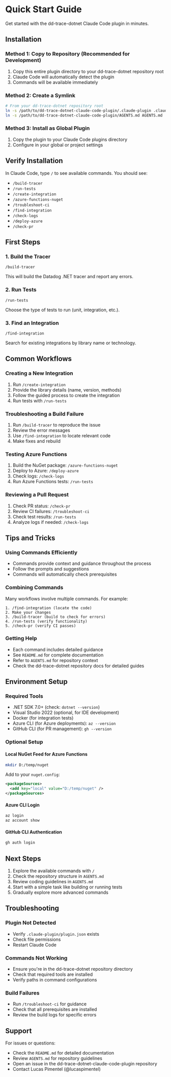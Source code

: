 # Quick Start Guide

Get started with the dd-trace-dotnet Claude Code plugin in minutes.

## Installation

### Method 1: Copy to Repository (Recommended for Development)

1. Copy this entire plugin directory to your dd-trace-dotnet repository root
2. Claude Code will automatically detect the plugin
3. Commands will be available immediately

### Method 2: Create a Symlink

```bash
# From your dd-trace-dotnet repository root
ln -s /path/to/dd-trace-dotnet-claude-code-plugin/.claude-plugin .claude-plugin
ln -s /path/to/dd-trace-dotnet-claude-code-plugin/AGENTS.md AGENTS.md
```

### Method 3: Install as Global Plugin

1. Copy the plugin to your Claude Code plugins directory
2. Configure in your global or project settings

## Verify Installation

In Claude Code, type `/` to see available commands. You should see:
- `/build-tracer`
- `/run-tests`
- `/create-integration`
- `/azure-functions-nuget`
- `/troubleshoot-ci`
- `/find-integration`
- `/check-logs`
- `/deploy-azure`
- `/check-pr`

## First Steps

### 1. Build the Tracer

```
/build-tracer
```

This will build the Datadog .NET tracer and report any errors.

### 2. Run Tests

```
/run-tests
```

Choose the type of tests to run (unit, integration, etc.).

### 3. Find an Integration

```
/find-integration
```

Search for existing integrations by library name or technology.

## Common Workflows

### Creating a New Integration

1. Run `/create-integration`
2. Provide the library details (name, version, methods)
3. Follow the guided process to create the integration
4. Run tests with `/run-tests`

### Troubleshooting a Build Failure

1. Run `/build-tracer` to reproduce the issue
2. Review the error messages
3. Use `/find-integration` to locate relevant code
4. Make fixes and rebuild

### Testing Azure Functions

1. Build the NuGet package: `/azure-functions-nuget`
2. Deploy to Azure: `/deploy-azure`
3. Check logs: `/check-logs`
4. Run Azure Functions tests: `/run-tests`

### Reviewing a Pull Request

1. Check PR status: `/check-pr`
2. Review CI failures: `/troubleshoot-ci`
3. Check test results: `/run-tests`
4. Analyze logs if needed: `/check-logs`

## Tips and Tricks

### Using Commands Efficiently

- Commands provide context and guidance throughout the process
- Follow the prompts and suggestions
- Commands will automatically check prerequisites

### Combining Commands

Many workflows involve multiple commands. For example:

```
1. /find-integration (locate the code)
2. Make your changes
3. /build-tracer (build to check for errors)
4. /run-tests (verify functionality)
5. /check-pr (verify CI passes)
```

### Getting Help

- Each command includes detailed guidance
- See `README.md` for complete documentation
- Refer to `AGENTS.md` for repository context
- Check the dd-trace-dotnet repository docs for detailed guides

## Environment Setup

### Required Tools

- .NET SDK 7.0+ (check: `dotnet --version`)
- Visual Studio 2022 (optional, for IDE development)
- Docker (for integration tests)
- Azure CLI (for Azure deployments): `az --version`
- GitHub CLI (for PR management): `gh --version`

### Optional Setup

#### Local NuGet Feed for Azure Functions

```bash
mkdir D:/temp/nuget
```

Add to your `nuget.config`:
```xml
<packageSources>
  <add key="local" value="D:/temp/nuget" />
</packageSources>
```

#### Azure CLI Login

```bash
az login
az account show
```

#### GitHub CLI Authentication

```bash
gh auth login
```

## Next Steps

1. Explore the available commands with `/`
2. Check the repository structure in `AGENTS.md`
3. Review coding guidelines in `AGENTS.md`
4. Start with a simple task like building or running tests
5. Gradually explore more advanced commands

## Troubleshooting

### Plugin Not Detected

- Verify `.claude-plugin/plugin.json` exists
- Check file permissions
- Restart Claude Code

### Commands Not Working

- Ensure you're in the dd-trace-dotnet repository directory
- Check that required tools are installed
- Verify paths in command configurations

### Build Failures

- Run `/troubleshoot-ci` for guidance
- Check that all prerequisites are installed
- Review the build logs for specific errors

## Support

For issues or questions:
- Check the `README.md` for detailed documentation
- Review `AGENTS.md` for repository guidelines
- Open an issue in the dd-trace-dotnet-claude-code-plugin repository
- Contact Lucas Pimentel (@lucaspimentel)
